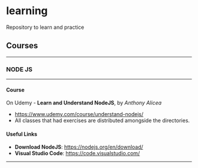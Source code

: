 # learning
Repository to learn and practice



## Courses
--------------------------------------------------


### NODE JS
---------------

#### Course
On Udemy - **Learn and Understand NodeJS**, by *Anthony Alicea*
* https://www.udemy.com/course/understand-nodejs/
* All classes that had exercises are distributed amongside the directories.

#### Useful Links
* **Download NodeJS**: https://nodejs.org/en/download/
* **Visual Studio Code**: https://code.visualstudio.com/
 


--------------------------------------------------

